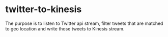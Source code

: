 # twitter-to-kinesis
The purpose is to listen to Twitter api stream, filter tweets that are matched to geo location and write those tweets to Kinesis stream.